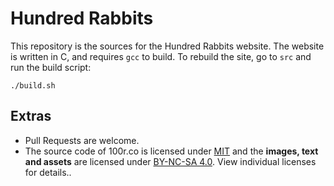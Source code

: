 # Hundred Rabbits

This repository is the sources for the Hundred Rabbits website. The website is written in C, and requires `gcc` to build. To rebuild the site, go to `src` and run the build script:

```
./build.sh
```

## Extras

- Pull Requests are welcome.
- The source code of 100r.co is licensed under [MIT](https://github.com/hundredrabbits/100r.co/blob/main/LICENSE) and the **images, text and assets** are licensed under [BY-NC-SA 4.0](https://github.com/hundredrabbits/100r.co/blob/main/LICENSE.by-nc-sa-4.0.md). View individual licenses for details..
